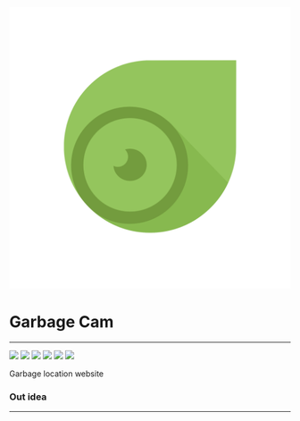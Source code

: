 
<img src="images/Logo.png">

# Garbage Cam

---

![](https://img.shields.io/badge/Tools-Docker-informational?style=flat&logo=docker&logoColor=white&color=2bbc8a)
![](https://img.shields.io/badge/Design-Figma-informational?style=flat&logo=Figma&logoColor=white&color=F24E1E)
![](https://img.shields.io/badge/DB-Postgres-informational?style=flat&logo=PostgreSQL&logoColor=white&color=4169E1)
![](https://img.shields.io/badge/Language-Python-informational?style=flat&logo=python&logoColor=white&color=)
![](https://img.shields.io/badge/Language-C_Sharm-informational?style=flat&logo=csharp&logoColor=white&color=)
![](https://img.shields.io/badge/Language-JS-informational?style=flat&logo=JavaScript&logoColor=white&color=)

Garbage location website

### Out idea

---

